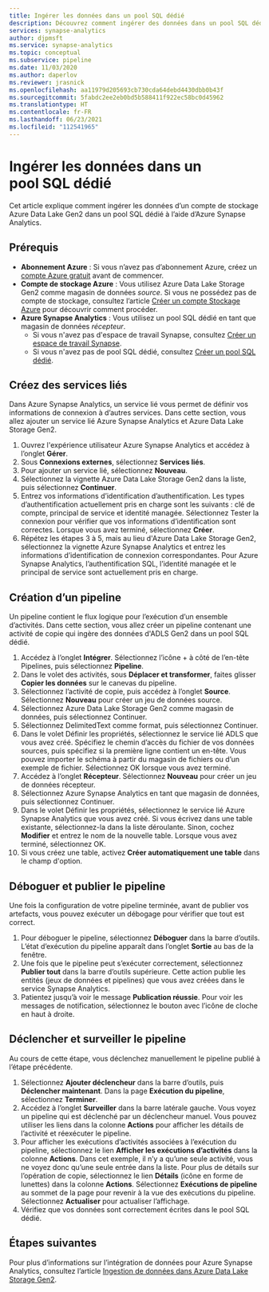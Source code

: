 ```yaml
---
title: Ingérer les données dans un pool SQL dédié
description: Découvrez comment ingérer des données dans un pool SQL dédié dans Azure Synapse Analytics.
services: synapse-analytics
author: djpmsft
ms.service: synapse-analytics
ms.topic: conceptual
ms.subservice: pipeline
ms.date: 11/03/2020
ms.author: daperlov
ms.reviewer: jrasnick
ms.openlocfilehash: aa11979d205693cb730cda64debd4430dbb0b43f
ms.sourcegitcommit: 5fabdc2ee2eb0bd5b588411f922ec58bc0d45962
ms.translationtype: HT
ms.contentlocale: fr-FR
ms.lasthandoff: 06/23/2021
ms.locfileid: "112541965"
---
```

# <a name="ingest-data-into-a-dedicated-sql-pool"></a>Ingérer les données dans un pool SQL dédié

Cet article explique comment ingérer les données d’un compte de stockage Azure Data Lake Gen2 dans un pool SQL dédié à l’aide d’Azure Synapse Analytics.

## <a name="prerequisites"></a>Prérequis

- **Abonnement Azure** : Si vous n’avez pas d’abonnement Azure, créez un [compte Azure gratuit](https://azure.microsoft.com/free/) avant de commencer.
- **Compte de stockage Azure** : Vous utilisez Azure Data Lake Storage Gen2 comme magasin de données *source*. Si vous ne possédez pas de compte de stockage, consultez l’article [Créer un compte Stockage Azure](../../storage/common/storage-account-create.md) pour découvrir comment procéder.
- **Azure Synapse Analytics** : Vous utilisez un pool SQL dédié en tant que magasin de données *récepteur*. 
    - Si vous n'avez pas d'espace de travail Synapse, consultez [Créer un espace de travail Synapse](../get-started-create-workspace.md).
    - Si vous n'avez pas de pool SQL dédié, consultez [Créer un pool SQL dédié](../get-started-analyze-sql-pool.md#create-a-dedicated-sql-pool).

## <a name="create-linked-services"></a>Créez des services liés

Dans Azure Synapse Analytics, un service lié vous permet de définir vos informations de connexion à d’autres services. Dans cette section, vous allez ajouter un service lié Azure Synapse Analytics et Azure Data Lake Storage Gen2.

1. Ouvrez l'expérience utilisateur Azure Synapse Analytics et accédez à l’onglet **Gérer**.
1. Sous **Connexions externes**, sélectionnez **Services liés**.
1. Pour ajouter un service lié, sélectionnez **Nouveau**.
1. Sélectionnez la vignette Azure Data Lake Storage Gen2 dans la liste, puis sélectionnez **Continuer**.
1. Entrez vos informations d’identification d’authentification. Les types d’authentification actuellement pris en charge sont les suivants : clé de compte, principal de service et identité managée. Sélectionnez Tester la connexion pour vérifier que vos informations d’identification sont correctes. Lorsque vous avez terminé, sélectionnez **Créer**.
1. Répétez les étapes 3 à 5, mais au lieu d'Azure Data Lake Storage Gen2, sélectionnez la vignette Azure Synapse Analytics et entrez les informations d’identification de connexion correspondantes. Pour Azure Synapse Analytics, l’authentification SQL, l’identité managée et le principal de service sont actuellement pris en charge.

## <a name="create-pipeline"></a>Création d’un pipeline

Un pipeline contient le flux logique pour l’exécution d’un ensemble d’activités. Dans cette section, vous allez créer un pipeline contenant une activité de copie qui ingère des données d'ADLS Gen2 dans un pool SQL dédié.

1. Accédez à l’onglet **Intégrer**. Sélectionnez l’icône + à côté de l’en-tête Pipelines, puis sélectionnez **Pipeline**.
1. Dans le volet des activités, sous **Déplacer et transformer**, faites glisser **Copier les données** sur le canevas du pipeline.
1. Sélectionnez l’activité de copie, puis accédez à l’onglet **Source**. Sélectionnez **Nouveau** pour créer un jeu de données source.
1. Sélectionnez Azure Data Lake Storage Gen2 comme magasin de données, puis sélectionnez Continuer.
1. Sélectionnez DelimitedText comme format, puis sélectionnez Continuer.
1. Dans le volet Définir les propriétés, sélectionnez le service lié ADLS que vous avez créé. Spécifiez le chemin d’accès du fichier de vos données sources, puis spécifiez si la première ligne contient un en-tête. Vous pouvez importer le schéma à partir du magasin de fichiers ou d’un exemple de fichier. Sélectionnez OK lorsque vous avez terminé.
1. Accédez à l’onglet **Récepteur**. Sélectionnez **Nouveau** pour créer un jeu de données récepteur.
1. Sélectionnez Azure Synapse Analytics en tant que magasin de données, puis sélectionnez Continuer.
1. Dans le volet Définir les propriétés, sélectionnez le service lié Azure Synapse Analytics que vous avez créé. Si vous écrivez dans une table existante, sélectionnez-la dans la liste déroulante. Sinon, cochez **Modifier** et entrez le nom de la nouvelle table. Lorsque vous avez terminé, sélectionnez OK.
1. Si vous créez une table, activez **Créer automatiquement une table** dans le champ d'option.

## <a name="debug-and-publish-pipeline"></a>Déboguer et publier le pipeline

Une fois la configuration de votre pipeline terminée, avant de publier vos artefacts, vous pouvez exécuter un débogage pour vérifier que tout est correct.

1. Pour déboguer le pipeline, sélectionnez **Déboguer** dans la barre d’outils. L’état d’exécution du pipeline apparaît dans l’onglet **Sortie** au bas de la fenêtre. 
1. Une fois que le pipeline peut s’exécuter correctement, sélectionnez **Publier tout** dans la barre d’outils supérieure. Cette action publie les entités (jeux de données et pipelines) que vous avez créées dans le service Synapse Analytics.
1. Patientez jusqu’à voir le message **Publication réussie**. Pour voir les messages de notification, sélectionnez le bouton avec l’icône de cloche en haut à droite. 


## <a name="trigger-and-monitor-the-pipeline"></a>Déclencher et surveiller le pipeline

Au cours de cette étape, vous déclenchez manuellement le pipeline publié à l’étape précédente. 

1. Sélectionnez **Ajouter déclencheur** dans la barre d’outils, puis **Déclencher maintenant**. Dans la page **Exécution du pipeline**, sélectionnez **Terminer**.  
1. Accédez à l’onglet **Surveiller** dans la barre latérale gauche. Vous voyez un pipeline qui est déclenché par un déclencheur manuel. Vous pouvez utiliser les liens dans la colonne **Actions** pour afficher les détails de l’activité et réexécuter le pipeline.
1. Pour afficher les exécutions d’activités associées à l’exécution du pipeline, sélectionnez le lien **Afficher les exécutions d’activités** dans la colonne **Actions**. Dans cet exemple, il n’y a qu’une seule activité, vous ne voyez donc qu’une seule entrée dans la liste. Pour plus de détails sur l’opération de copie, sélectionnez le lien **Détails** (icône en forme de lunettes) dans la colonne **Actions**. Sélectionnez **Exécutions de pipeline** au sommet de la page pour revenir à la vue des exécutions du pipeline. Sélectionnez **Actualiser** pour actualiser l’affichage.
1. Vérifiez que vos données sont correctement écrites dans le pool SQL dédié.


## <a name="next-steps"></a>Étapes suivantes

Pour plus d’informations sur l’intégration de données pour Azure Synapse Analytics, consultez l’article [Ingestion de données dans Azure Data Lake Storage Gen2](data-integration-data-lake.md).